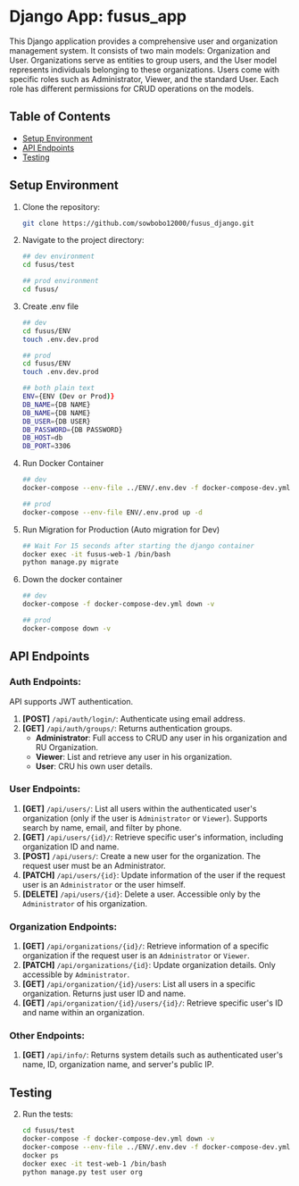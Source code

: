 # Django App: fusus_app

This Django application provides a comprehensive user and organization management system. It consists of two main models: Organization and User. Organizations serve as entities to group users, and the User model represents individuals belonging to these organizations. Users come with specific roles such as Administrator, Viewer, and the standard User. Each role has different permissions for CRUD operations on the models.

## Table of Contents
- [Setup Environment](#setup-environment)
- [API Endpoints](#api-endpoints)
- [Testing](#testing)
  
## Setup Environment

1. Clone the repository:
    ```bash
    git clone https://github.com/sowbobo12000/fusus_django.git
    ```

2. Navigate to the project directory:
    ```bash
   ## dev environment
    cd fusus/test
   
   ## prod environment
   cd fusus/
    ```
3. Create .env file
    ```bash
    ## dev
   cd fusus/ENV
   touch .env.dev.prod
   
   ## prod
   cd fusus/ENV
   touch .env.dev.prod
   
   ## both plain text
    ENV={ENV (Dev or Prod)}
    DB_NAME={DB NAME}
    DB_NAME={DB NAME}
    DB_USER={DB USER}
    DB_PASSWORD={DB PASSWORD}
    DB_HOST=db
    DB_PORT=3306

    ```
   
4. Run Docker Container
    ```bash
    ## dev
   docker-compose --env-file ../ENV/.env.dev -f docker-compose-dev.yml up -d
   
   ## prod
   docker-compose --env-file ENV/.env.prod up -d
    ```
   
5. Run Migration for Production (Auto migration for Dev)
    ```bash
   ## Wait For 15 seconds after starting the django container
    docker exec -it fusus-web-1 /bin/bash
    python manage.py migrate
    ```
6. Down the docker container
    ```bash
    ## dev
   docker-compose -f docker-compose-dev.yml down -v
   
   ## prod
   docker-compose down -v
    ```

## API Endpoints

### Auth Endpoints:

API supports JWT authentication.  
1. **[POST]** `/api/auth/login/`: Authenticate using email address.  
2. **[GET]** `/api/auth/groups/`: Returns authentication groups.  
   - **Administrator**: Full access to CRUD any user in his organization and RU Organization.  
   - **Viewer**: List and retrieve any user in his organization.  
   - **User**: CRU his own user details.  

### User Endpoints:

1. **[GET]** `/api/users/`: List all users within the authenticated user's organization (only if the user is `Administrator` or `Viewer`). Supports search by name, email, and filter by phone.  
2. **[GET]** `/api/users/{id}/`: Retrieve specific user's information, including organization ID and name.  
3. **[POST]** `/api/users/`: Create a new user for the organization. The request user must be an Administrator.  
4. **[PATCH]** `/api/users/{id}`: Update information of the user if the request user is an `Administrator` or the user himself.  
5. **[DELETE]** `/api/users/{id}`: Delete a user. Accessible only by the `Administrator` of his organization.  

### Organization Endpoints:

1. **[GET]** `/api/organizations/{id}/`: Retrieve information of a specific organization if the request user is an `Administrator` or `Viewer`.  
2. **[PATCH]** `/api/organizations/{id}`: Update organization details. Only accessible by `Administrator`.  
3. **[GET]** `/api/organization/{id}/users`: List all users in a specific organization. Returns just user ID and name.  
4. **[GET]** `/api/organization/{id}/users/{id}/`: Retrieve specific user's ID and name within an organization.  

### Other Endpoints:

1. **[GET]** `/api/info/`: Returns system details such as authenticated user's name, ID, organization name, and server's public IP.

## Testing

2. Run the tests:
    ```bash
   cd fusus/test
   docker-compose -f docker-compose-dev.yml down -v
   docker-compose --env-file ../ENV/.env.dev -f docker-compose-dev.yml up -d
   docker ps 
   docker exec -it test-web-1 /bin/bash
   python manage.py test user org
    ```
